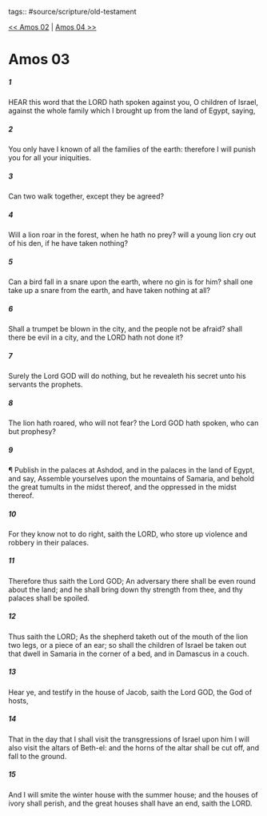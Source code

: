 tags:: #source/scripture/old-testament

[<< Amos 02](/old-testament/30_Amos/Amos_02.md) | [Amos 04 >>](/old-testament/30_Amos/Amos_04.md)

# Amos 03

##### 1

HEAR this word that the LORD hath spoken against you, O children of Israel, against the whole family which I brought up from the land of Egypt, saying,

##### 2

You only have I known of all the families of the earth: therefore I will punish you for all your iniquities.

##### 3

Can two walk together, except they be agreed?

##### 4

Will a lion roar in the forest, when he hath no prey? will a young lion cry out of his den, if he have taken nothing?

##### 5

Can a bird fall in a snare upon the earth, where no gin is for him? shall one take up a snare from the earth, and have taken nothing at all?

##### 6

Shall a trumpet be blown in the city, and the people not be afraid? shall there be evil in a city, and the LORD hath not done it?

##### 7

Surely the Lord GOD will do nothing, but he revealeth his secret unto his servants the prophets.

##### 8

The lion hath roared, who will not fear? the Lord GOD hath spoken, who can but prophesy?

##### 9

¶ Publish in the palaces at Ashdod, and in the palaces in the land of Egypt, and say, Assemble yourselves upon the mountains of Samaria, and behold the great tumults in the midst thereof, and the oppressed in the midst thereof.

##### 10

For they know not to do right, saith the LORD, who store up violence and robbery in their palaces.

##### 11

Therefore thus saith the Lord GOD; An adversary there shall be even round about the land; and he shall bring down thy strength from thee, and thy palaces shall be spoiled.

##### 12

Thus saith the LORD; As the shepherd taketh out of the mouth of the lion two legs, or a piece of an ear; so shall the children of Israel be taken out that dwell in Samaria in the corner of a bed, and in Damascus in a couch.

##### 13

Hear ye, and testify in the house of Jacob, saith the Lord GOD, the God of hosts,

##### 14

That in the day that I shall visit the transgressions of Israel upon him I will also visit the altars of Beth-el: and the horns of the altar shall be cut off, and fall to the ground.

##### 15

And I will smite the winter house with the summer house; and the houses of ivory shall perish, and the great houses shall have an end, saith the LORD.
